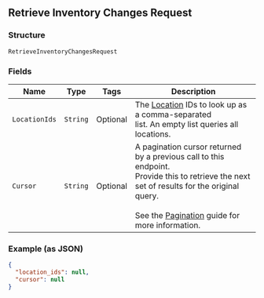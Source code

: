 ## Retrieve Inventory Changes Request

### Structure

`RetrieveInventoryChangesRequest`

### Fields

| Name | Type | Tags | Description |
|  --- | --- | --- | --- |
| `LocationIds` | `String` | Optional | The [Location](#type-location) IDs to look up as a comma-separated<br>list. An empty list queries all locations. |
| `Cursor` | `String` | Optional | A pagination cursor returned by a previous call to this endpoint.<br>Provide this to retrieve the next set of results for the original query.<br><br>See the [Pagination](https://developer.squareup.com/docs/docs/working-with-apis/pagination) guide for more information. |

### Example (as JSON)

```json
{
  "location_ids": null,
  "cursor": null
}
```

